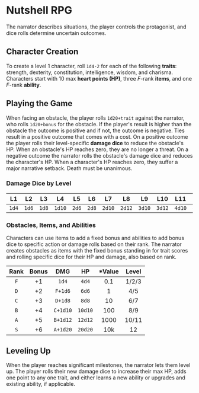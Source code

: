 # Nutshell RPG
The narrator describes situations, the player controls the protagonist, and dice rolls determine uncertain outcomes.

## Character Creation
To create a level 1 character, roll `1d4-2` for each of the following **traits**: strength, dexterity, constitution, intelligence, wisdom, and charisma. Characters start with 10 max **heart points (HP)**, three *F*-rank **items**, and one *F*-rank **ability**.

## Playing the Game
When facing an obstacle, the player rolls `1d20+trait` against the narrator, who rolls `1d20+bonus` for the obstacle. If the player's result is higher than the obstacle the outcome is positive and if not, the outcome is negative. Ties result in a positive outcome that comes with a cost. On a positive outcome the player rolls their level-specific **damage dice** to reduce the obstacle's HP. When an obstacle's HP reaches zero, they are no longer a threat. On a negative outcome the narrator rolls the obstacle's damage dice and reduces the character's HP. When a character's HP reaches zero, they suffer a major narrative setback. Death must be unanimous.

### Damage Dice by Level
| L1 | L2 | L3 | L4 | L5 | L6 | L7 | L8 | L9 | L10 | L11 | L12 |
|:---:|:---:|:---:|:---:|:---:|:---:|:---:|:---:|:---:|:---:|:---:|:---:|
| `1d4` | `1d6` | `1d8` | `1d10` | `2d6` | `2d8` | `2d10` | `2d12` | `3d10` | `3d12` | `4d10` | `4d12` |

### Obstacles, Items, and Abilities
Characters can use items to add a fixed bonus and abilities to add bonus dice to specific action or damage rolls based on their rank. The narrator creates obstacles as items with the fixed bonus standing in for trait scores and rolling specific dice for their HP and damage, also based on rank.

| Rank | Bonus | DMG | HP | &#42;Value | Level |
|:---:|:---:|:---:|:---:|:---:|:---:|
| `F` | +1 | `1d4` | `4d4` | 0.1 | 1/2/3 |
| `D` | +2 | `F+1d6` | `6d6` | 1 | 4/5 |
| `C` | +3 | `D+1d8` | `8d8` | 10 | 6/7 |
| `B` | +4 | `C+1d10` | `10d10` | 100 | 8/9 |
| `A` | +5 | `B+1d12` | `12d12` | 1000 | 10/11 |
| `S` | +6 | `A+1d20` | `20d20` | 10k | 12 |

## Leveling Up
When the player reaches significant milestones, the narrator lets them level up. The player rolls their new damage dice to increase their max HP, adds one point to any one trait, and either learns a new ability or upgrades and existing ability, if applicable.
